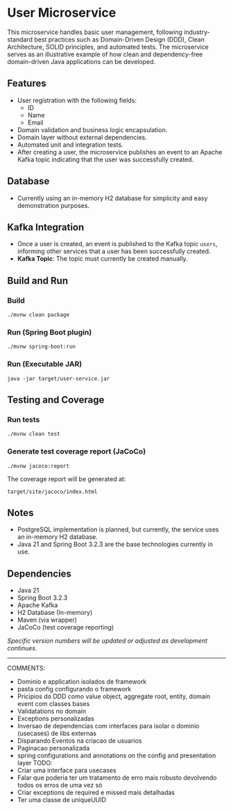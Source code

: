 # User Microservice

This microservice handles basic user management, following industry-standard best practices such as Domain-Driven Design (DDD), Clean Architecture, SOLID principles, and automated tests. The microservice serves as an illustrative example of how clean and dependency-free domain-driven Java applications can be developed.

## Features
- User registration with the following fields:
  - ID
  - Name
  - Email
- Domain validation and business logic encapsulation.
- Domain layer without external dependencies.
- Automated unit and integration tests.
- After creating a user, the microservice publishes an event to an Apache Kafka topic indicating that the user was successfully created.

## Database
- Currently using an in-memory H2 database for simplicity and easy demonstration purposes.

## Kafka Integration
- Once a user is created, an event is published to the Kafka topic `users`, informing other services that a user has been successfully created.
- **Kafka Topic**: The topic must currently be created manually.

## Build and Run

### Build
```shell
./mvnw clean package
```

### Run (Spring Boot plugin)
```shell
./mvnw spring-boot:run
```

### Run (Executable JAR)
```shell
java -jar target/user-service.jar
```

## Testing and Coverage

### Run tests
```shell
./mvnw clean test
```

### Generate test coverage report (JaCoCo)
```shell
./mvnw jacoco:report
```

The coverage report will be generated at:
```
target/site/jacoco/index.html
```

## Notes
- PostgreSQL implementation is planned, but currently, the service uses an in-memory H2 database.
- Java 21 and Spring Boot 3.2.3 are the base technologies currently in use.

## Dependencies

- Java 21
- Spring Boot 3.2.3
- Apache Kafka
- H2 Database (In-memory)
- Maven (via wrapper)
- JaCoCo (test coverage reporting)

*Specific version numbers will be updated or adjusted as development continues.*


----
COMMENTS:
- Dominio e application isolados de framework
- pasta config configurando o framework
- Pricipios do DDD como value object, aggregate root, entity, domain event com classes bases
- Validatations no domain
- Exceptions personalizadas
- Inversao de dependencias com interfaces para isolar o dominio (usecases) de libs externas
- Disparando Eventos na criacao de usuarios
- Paginacao personalizada
- spring configurations and annotations on the config and presentation layer
TODO:
- Criar uma interface para usecases
- Falar que poderia ter um tratamento de erro mais robusto devolvendo todos os erros de uma vez só
- Criar exceptions de required e missed mais detalhadas
- Ter uma classe de uniqueUUID